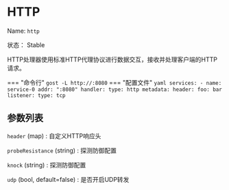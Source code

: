 # HTTP

Name: `http`

状态： Stable

HTTP处理器使用标准HTTP代理协议进行数据交互，接收并处理客户端的HTTP请求。

=== "命令行"
    ```
	gost -L http://:8080
	```
=== "配置文件"
    ```yaml
	services:
	- name: service-0
	  addr: ":8080"
	  handler:
		type: http
		metadata:
		  header:
		    foo: bar
	  listener:
		type: tcp
	```

## 参数列表

`header` (map)
:    自定义HTTP响应头

`probeResistance` (string)
:    探测防御配置

`knock` (string)
:    探测防御配置

`udp` (bool, default=false)
:    是否开启UDP转发
